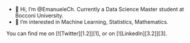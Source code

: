 - 👋 Hi, I’m @EmanueleCh. Currently a Data Science Master student at Bocconi University. 
- 👀 I’m interested in Machine Learning, Statistics, Mathematics. 

You can find me on [![Twitter][1.2]][1], or on [![LinkedIn][3.2]][3].
<!---
EmanueleCh/EmanueleCh is a ✨ special ✨ repository because its `README.md` (this file) appears on your GitHub profile.
You can click the Preview link to take a look at your changes.
--->
